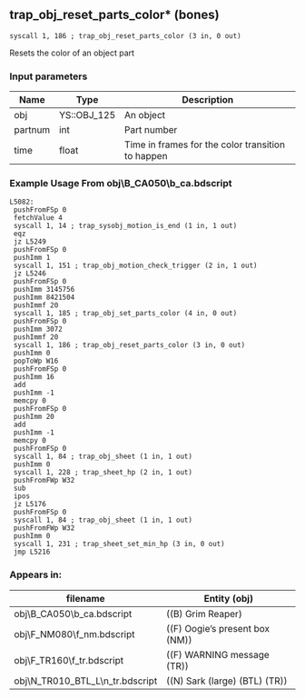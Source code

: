## trap_obj_reset_parts_color* (bones)

`syscall 1, 186 ; trap_obj_reset_parts_color (3 in, 0 out)`

Resets the color of an object part

### Input parameters
| Name | Type | Description
|------|------|------------
| obj   | YS::OBJ_125   | An object
| partnum   | int   | Part number
| time   | float   | Time in frames for the color transition to happen


### Example Usage From obj\B_CA050\b_ca.bdscript
```plaintext
L5082:
 pushFromFSp 0
 fetchValue 4
 syscall 1, 14 ; trap_sysobj_motion_is_end (1 in, 1 out)
 eqz 
 jz L5249
 pushFromFSp 0
 pushImm 1
 syscall 1, 151 ; trap_obj_motion_check_trigger (2 in, 1 out)
 jz L5246
 pushFromFSp 0
 pushImm 3145756
 pushImm 8421504
 pushImmf 20
 syscall 1, 185 ; trap_obj_set_parts_color (4 in, 0 out)
 pushFromFSp 0
 pushImm 3072
 pushImmf 20
 syscall 1, 186 ; trap_obj_reset_parts_color (3 in, 0 out)
 pushImm 0
 popToWp W16
 pushFromFSp 0
 pushImm 16
 add 
 pushImm -1
 memcpy 0
 pushFromFSp 0
 pushImm 20
 add 
 pushImm -1
 memcpy 0
 pushFromFSp 0
 syscall 1, 84 ; trap_obj_sheet (1 in, 1 out)
 pushImm 0
 syscall 1, 228 ; trap_sheet_hp (2 in, 1 out)
 pushFromFWp W32
 sub 
 ipos 
 jz L5176
 pushFromFSp 0
 syscall 1, 84 ; trap_obj_sheet (1 in, 1 out)
 pushFromFWp W32
 pushImm 0
 syscall 1, 231 ; trap_sheet_set_min_hp (3 in, 0 out)
 jmp L5216
```


### Appears in:
| filename | Entity (obj)
|----------|-------------
| obj\B_CA050\b_ca.bdscript       | ((B) Grim Reaper)          
| obj\F_NM080\f_nm.bdscript       | ((F) Oogie’s present box (NM))          
| obj\F_TR160\f_tr.bdscript       | ((F) WARNING message (TR))          
| obj\N_TR010_BTL_L\n_tr.bdscript       | ((N) Sark (large) (BTL) (TR))          



